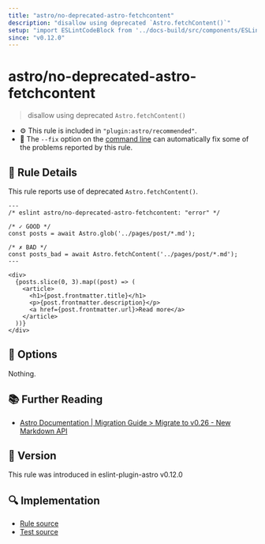 ```yaml
---
title: "astro/no-deprecated-astro-fetchcontent"
description: "disallow using deprecated `Astro.fetchContent()`"
setup: "import ESLintCodeBlock from '../docs-build/src/components/ESLintCodeBlockWrap.astro'"
since: "v0.12.0"
---
```


# astro/no-deprecated-astro-fetchcontent

> disallow using deprecated `Astro.fetchContent()`

- :gear: This rule is included in `"plugin:astro/recommended"`.
- :wrench: The `--fix` option on the [command line](https://eslint.org/docs/user-guide/command-line-interface#fixing-problems) can automatically fix some of the problems reported by this rule.

## :book: Rule Details

This rule reports use of deprecated `Astro.fetchContent()`.

<ESLintCodeBlock fix>

<!--eslint-skip-->

```astro
---
/* eslint astro/no-deprecated-astro-fetchcontent: "error" */

/* ✓ GOOD */
const posts = await Astro.glob('../pages/post/*.md');

/* ✗ BAD */
const posts_bad = await Astro.fetchContent('../pages/post/*.md');
---

<div>
  {posts.slice(0, 3).map((post) => (
    <article>
      <h1>{post.frontmatter.title}</h1>
      <p>{post.frontmatter.description}</p>
      <a href={post.frontmatter.url}>Read more</a>
    </article>
  ))}
</div>
```

</ESLintCodeBlock>

## :wrench: Options

Nothing.

## :books: Further Reading

- [Astro Documentation | Migration Guide > Migrate to v0.26 - New Markdown API](https://docs.astro.build/en/migrate/#new-markdown-api)

## :rocket: Version

This rule was introduced in eslint-plugin-astro v0.12.0

## :mag: Implementation

- [Rule source](https://github.com/ota-meshi/eslint-plugin-astro/blob/main/src/rules/no-deprecated-astro-fetchcontent.ts)
- [Test source](https://github.com/ota-meshi/eslint-plugin-astro/blob/main/tests/src/rules/no-deprecated-astro-fetchcontent.ts)

